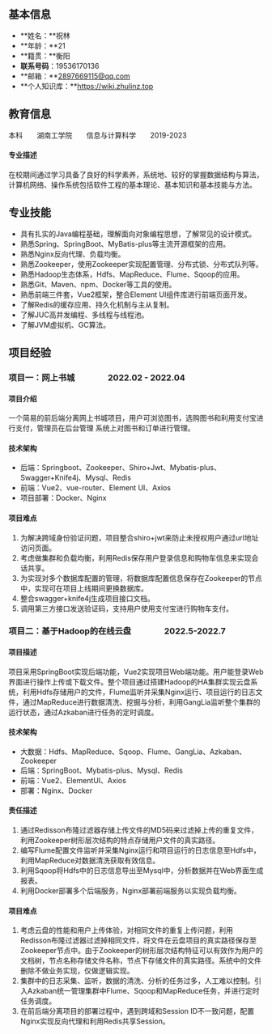## 基本信息

- **姓名：**祝林
- **年龄：**21
- **籍贯：**衡阳
- **联系号码**：19536170136
- **邮箱：**2897669115@qq.com
- **个人知识库：**https://wiki.zhulinz.top

## 教育信息

本科  湖南工学院  信息与计算科学  2019-2023

#### 专业描述

在校期间通过学习具备了良好的科学素养，系统地、较好的掌握数据结构与算法，计算机网络、操作系统包括软件工程的基本理论、基本知识和基本技能与方法。

## 专业技能

- 具有扎实的Java编程基础，理解面向对象编程思想，了解常见的设计模式。
- 熟悉Spring、SpringBoot、MyBatis-plus等主流开源框架的应用。
- 熟悉Nginx反向代理、负载均衡。
- 熟悉Zookeeper，使用Zookeeper实现配置管理、分布式锁、分布式队列等。
- 熟悉Hadoop生态体系，Hdfs、MapReduce、Flume、Sqoop的应用。
- 熟悉Git、Maven、npm、Docker等工具的使用。
- 熟悉前端三件套，Vue2框架，整合Element UI组件库进行前端页面开发。
- 了解Redis的缓存应用、持久化机制与主从复制。
- 了解JUC高并发编程、多线程与线程池。
- 了解JVM虚拟机、GC算法。

## 项目经验 

### 项目一：网上书城    2022.02 - 2022.04

#### 项目介绍

一个简易的前后端分离网上书城项目，用户可浏览图书，选购图书和利用支付宝进行支付，管理员在后台管理 系统上对图书和订单进行管理。 

#### 技术架构

- 后端：Springboot、Zookeeper、Shiro+Jwt、Mybatis-plus、Swagger+Knife4j、Mysql、Redis
- 前端：Vue2、vue-router、Element UI、Axios
- 项目部署：Docker、Nginx

#### 项目难点

1. 为解决跨域身份验证问题，项目整合shiro+jwt来防止未授权用户通过url地址访问页面。 
2. 考虑做集群和负载均衡，利用Redis保存用户登录信息和购物车信息来实现会话共享。 
3. 为实现对多个数据库配置的管理，将数据库配置信息保存在Zookeeper的节点中，实现可在项目上线期间更换数据库。 
4. 整合swagger+knife4j生成项目接口文档。 
5. 调用第三方接口发送验证码，支持用户使用支付宝进行购物车支付。

### 项目二：基于Hadoop的在线云盘    2022.5-2022.7

#### 项目描述

项目采用SpringBoot实现后端功能，Vue2实现项目Web端功能。用户能登录Web界面进行操作上传或下载文件。整个项目通过搭建Hadoop的HA集群实现云盘系统，利用Hdfs存储用户的文件，Flume监听并采集Nginx运行、项目运行的日志文件，通过MapReduce进行数据清洗、挖掘与分析，利用GangLia监听整个集群的运行状态，通过Azkaban进行任务的定时调度。

#### 技术架构

- 大数据：Hdfs、MapReduce、Sqoop、Flume、GangLia、Azkaban、Zookeeper
- 后端：SpringBoot、Mybatis-plus、Mysql、Redis
- 前端：Vue2、ElementUI、Axios
- 部署：Nginx、Docker

#### 责任描述

1. 通过Redisson布隆过滤器存储上传文件的MD5码来过滤掉上传的重复文件，利用Zookeeper树形层次结构的特点存储用户文件的真实路径。
2. 编写Flume配置文件监听并采集Nginx运行和项目运行的日志信息至Hdfs中，利用MapReduce对数据清洗获取有效信息。
3. 利用Sqoop将Hdfs中的日志信息导出至Mysql中，分析数据并在Web界面生成报表。
4. 利用Docker部署多个后端服务，Nginx部署前端服务以实现负载均衡。

#### 项目难点

1. 考虑云盘的性能和用户上传体验，对相同文件的重复上传问题，利用Redisson布隆过滤器过滤掉相同文件，将文件在云盘项目的真实路径保存至Zookeeper节点中。由于Zookeeper的树形层次结构特征可以有效作为用户的文档树，节点名称存储文件名称，节点下存储文件的真实路径。系统中的文件删除不做业务实现，仅做逻辑实现。
2. 集群中的日志采集、监听，数据的清洗、分析的任务过多，人工难以控制。引入Azkaban统一管理集群中Flume、Sqoop和MapReduce任务，并进行定时任务调度。
3. 在前后端分离项目的部署过程中，遇到跨域和Session ID不一致问题，配置Nginx实现反向代理和利用Redis共享Session。

